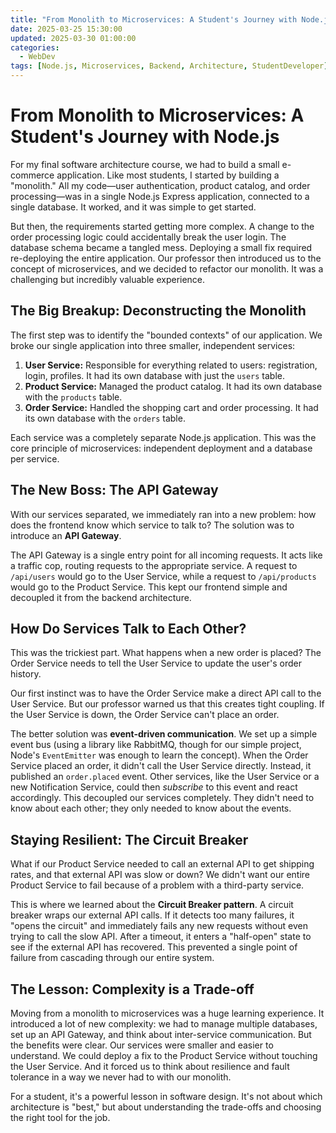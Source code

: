 ```yaml
---
title: "From Monolith to Microservices: A Student's Journey with Node.js"
date: 2025-03-25 15:30:00
updated: 2025-03-30 01:00:00
categories:
  - WebDev
tags: [Node.js, Microservices, Backend, Architecture, StudentDeveloper]
---
```


# From Monolith to Microservices: A Student's Journey with Node.js

For my final software architecture course, we had to build a small e-commerce application. Like most students, I started by building a "monolith." All my code—user authentication, product catalog, and order processing—was in a single Node.js Express application, connected to a single database. It worked, and it was simple to get started.

But then, the requirements started getting more complex. A change to the order processing logic could accidentally break the user login. The database schema became a tangled mess. Deploying a small fix required re-deploying the entire application. Our professor then introduced us to the concept of microservices, and we decided to refactor our monolith. It was a challenging but incredibly valuable experience.

## The Big Breakup: Deconstructing the Monolith

The first step was to identify the "bounded contexts" of our application. We broke our single application into three smaller, independent services:

1.  **User Service:** Responsible for everything related to users: registration, login, profiles. It had its own database with just the `users` table.
2.  **Product Service:** Managed the product catalog. It had its own database with the `products` table.
3.  **Order Service:** Handled the shopping cart and order processing. It had its own database with the `orders` table.

Each service was a completely separate Node.js application. This was the core principle of microservices: independent deployment and a database per service.

## The New Boss: The API Gateway

With our services separated, we immediately ran into a new problem: how does the frontend know which service to talk to? The solution was to introduce an **API Gateway**.

The API Gateway is a single entry point for all incoming requests. It acts like a traffic cop, routing requests to the appropriate service. A request to `/api/users` would go to the User Service, while a request to `/api/products` would go to the Product Service. This kept our frontend simple and decoupled it from the backend architecture.

## How Do Services Talk to Each Other?

This was the trickiest part. What happens when a new order is placed? The Order Service needs to tell the User Service to update the user's order history.

Our first instinct was to have the Order Service make a direct API call to the User Service. But our professor warned us that this creates tight coupling. If the User Service is down, the Order Service can't place an order.

The better solution was **event-driven communication**. We set up a simple event bus (using a library like RabbitMQ, though for our simple project, Node's `EventEmitter` was enough to learn the concept). When the Order Service placed an order, it didn't call the User Service directly. Instead, it published an `order.placed` event. Other services, like the User Service or a new Notification Service, could then *subscribe* to this event and react accordingly. This decoupled our services completely. They didn't need to know about each other; they only needed to know about the events.

## Staying Resilient: The Circuit Breaker

What if our Product Service needed to call an external API to get shipping rates, and that external API was slow or down? We didn't want our entire Product Service to fail because of a problem with a third-party service.

This is where we learned about the **Circuit Breaker pattern**. A circuit breaker wraps our external API calls. If it detects too many failures, it "opens the circuit" and immediately fails any new requests without even trying to call the slow API. After a timeout, it enters a "half-open" state to see if the external API has recovered. This prevented a single point of failure from cascading through our entire system.

## The Lesson: Complexity is a Trade-off

Moving from a monolith to microservices was a huge learning experience. It introduced a lot of new complexity: we had to manage multiple databases, set up an API Gateway, and think about inter-service communication. But the benefits were clear. Our services were smaller and easier to understand. We could deploy a fix to the Product Service without touching the User Service. And it forced us to think about resilience and fault tolerance in a way we never had to with our monolith.

For a student, it's a powerful lesson in software design. It's not about which architecture is "best," but about understanding the trade-offs and choosing the right tool for the job. 